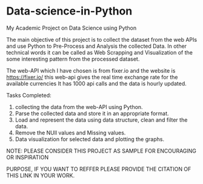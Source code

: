 # Data-science-in-Python
My Academic Project on Data Science using Python 

The main objective of this project is to collect the dataset from the web APIs
and use Python to Pre-Process and Analysis the collected Data. In other technical
words it can be called as Web Scrapping and Visualization of the some interesting
pattern from the processed dataset.

The web-API which I have chosen is from fixer.io and the website is https://fixer.io/
this web-api gives the real time exchange rate for the available currencies
It has 1000 api calls and the data is hourly updated.

Tasks Completed:
1. collecting the data from the web-API using Python. 
2. Parse the collected data and store it in an appropriate format.
3. Load and represent the data using data structure, clean and filter the data.
4. Remove the NUll values and Missing values.
5. Data visualization for selected data and plotting the graphs.

NOTE: PLEASE CONSIDER THIS PROJECT AS SAMPLE FOR ENCOURAGING OR INSPIRATION

PURPOSE, IF YOU WANT TO REFFER PLEASE PROVIDE THE CITATION OF THIS LINK IN YOUR WORK.
